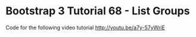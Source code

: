 Bootstrap 3 Tutorial 68 - List Groups
=====================================

Code for the following video tutorial http://youtu.be/a7y-57yWriE
